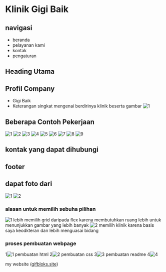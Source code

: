 # Klinik Gigi Baik

## navigasi

- beranda
- pelayanan kami
- kontak
- pengaturan

## Heading Utama

## Profil Company

- Gigi Baik
- Keterangan singkat mengenai berdirinya klinik beserta gambar ![1](/asset/background2.svg)

## Beberapa Contoh Pekerjaan

![1](/asset/gigi1.jpg)
![2](/asset/gigi2.jpg.jpg)
![3](/asset/gigi3.jpg)
![4](/asset/gigi41.jpg.jpg)
![5](/asset/gigi42.jpg)
![6](/asset/gigi61.jpg)
![7](/asset/gigi62.jpg)
![8](/asset/gigi71.jpg)
![9](/asset/gigi72.jpg)

## kontak yang dapat dihubungi

## footer

## dapat foto dari

![1](https://www.freepik.com/)
![2](https://www.svgrepo.com/)

### alasan untuk memilih sebuha pilihan

![1](/asset/hose1.png) lebih memilih grid daripada flex karena membutuhkan ruang lebih untuk menunjukkan gambar yang lebih banyak
![2](/asset/dok1.png) memilih klinik karena basis saya keodkteran dan lebih menguasai bidang

### proses pembuatan webpage

1![1](/asset/dok1.png) pembuatan html
2![2](/asset/dok2.png) pembuatan css
3![3](/asset/dok3.png) pembuatan readme
4![4]()



my website ([gifbloks.site](https://gifbloks.site/))
